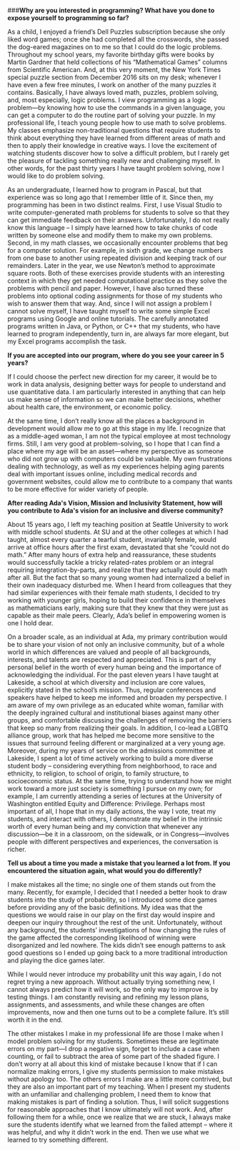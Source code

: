 ###**Why are you interested in programming? What have you done to expose yourself to programming so far?** 

As a child, I enjoyed a friend’s Dell Puzzles subscription because she only liked word games; once she had completed all the crosswords, she passed the dog-eared magazines on to me so that I could do the logic problems. Throughout my school years, my favorite birthday gifts were books by Martin Gardner that held collections of his “Mathematical Games” columns from Scientific American. And, at this very moment, the New York Times special puzzle section from December 2016 sits on my desk; whenever I have even a few free minutes, I work on another of the many puzzles it contains. Basically, I have always loved math, puzzles, problem solving, and, most especially, logic problems. I view programming as a logic problem—by knowing how to use the commands in a given language, you can get a computer to do the routine part of solving your puzzle. 
In my professional life, I teach young people how to use math to solve problems. My classes emphasize non-traditional questions that require students to think about everything they have learned from different areas of math and then to apply their knowledge in creative ways. I love the excitement of watching students discover how to solve a difficult problem, but I rarely get the pleasure of tackling something really new and challenging myself. In other words, for the past thirty years I have taught problem solving, now I would like to do problem solving.  

As an undergraduate, I learned how to program in Pascal, but that experience was so long ago that I remember little of it. Since then, my programming has been in two distinct realms. First, I use Visual Studio to write computer-generated math problems for students to solve so that they can get immediate feedback on their answers. Unfortunately, I do not really know this language – I simply have learned how to take chunks of code written by someone else and modify them to make my own problems. Second, in my math classes, we occasionally encounter problems that beg for a computer solution. For example, in sixth grade, we change numbers from one base to another using repeated division and keeping track of our remainders. Later in the year, we use Newton’s method to approximate square roots. Both of these exercises provide students with an interesting context in which they get needed computational practice as they solve the problems with pencil and paper. However, I have also turned these problems into optional coding assignments for those of my students who wish to answer them that way. And, since I will not assign a problem I cannot solve myself, I have taught myself to write some simple Excel programs using Google and online tutorials. The carefully annotated programs written in Java, or Python, or C++ that my students, who have learned to program independently, turn in, are always far more elegant, but my Excel programs accomplish the task.   
 
**If you are accepted into our program, where do you see your career in 5 years?** 

If I could choose the perfect new direction for my career, it would be to work in data analysis, designing better ways for people to understand and use quantitative data. I am particularly interested in anything that can help us make sense of information so we can make better decisions, whether about health care, the environment, or economic policy.  

At the same time, I don’t really know all the places a background in development would allow me to go at this stage in my life. I recognize that as a middle-aged woman, I am not the typical employee at most technology firms. Still, I am very good at problem-solving, so I hope that I can find a place where my age will be an asset—where my perspective as someone who did not grow up with computers could be valuable. My own frustrations dealing with technology, as well as my experiences helping aging parents deal with important issues online, including medical records and government websites, could allow me to contribute to a company that wants to be more effective for wider variety of people.  


**After reading Ada's Vision, Mission and Inclusivity Statement, how will you contribute to Ada's vision for an inclusive and diverse community?** 

About 15 years ago, I left my teaching position at Seattle University to work with middle school students.  At SU and at the other colleges at which I had taught, almost every quarter a tearful student, invariably female, would arrive at office hours after the first exam, devastated that she “could not do math.”  After many hours of extra help and reassurance, these students would successfully tackle a tricky related-rates problem or an integral requiring integration-by-parts, and realize that they actually could do math after all.  But the fact that so many young women had internalized a belief in their own inadequacy disturbed me.  When I heard from colleagues that they had similar experiences with their female math students, I decided to try working with younger girls, hoping to build their confidence in themselves as mathematicians early, making sure that they knew that they were just as capable as their male peers.  Clearly, Ada’s belief in empowering women is one I hold dear.  
 
On a broader scale, as an individual at Ada, my primary contribution would be to share your vision of not only an inclusive community, but of a whole world in which differences are valued and people of all backgrounds, interests, and talents are respected and appreciated. This is part of my personal belief in the worth of every human being and the importance of acknowledging the individual.  For the past eleven years I have taught at Lakeside, a school at which diversity and inclusion are core values, explicitly stated in the school’s mission.  Thus, regular conferences and speakers have helped to keep me informed and broaden my perspective. I am aware of my own privilege as an educated white woman, familiar with the deeply ingrained cultural and institutional biases against many other groups, and comfortable discussing the challenges of removing the barriers that keep so many from realizing their goals.  In addition, I co-lead a LGBTQ alliance group, work that has helped me become more sensitive to the issues that surround feeling different or marginalized at a very young age.  Moreover, during my years of service on the admissions committee at Lakeside, I spent a lot of time actively working to build a more diverse student body – considering everything from neighborhood, to race and ethnicity, to religion, to school of origin, to family structure, to socioeconomic status.  At the same time, trying to understand how we might work toward a more just society is something I pursue on my own; for example, I am currently attending a series of lectures at the University of Washington entitled Equity and Difference: Privilege. Perhaps most important of all, I hope that in my daily actions, the way I vote, treat my students, and interact with others, I demonstrate my belief in the intrinsic worth of every human being and my conviction that whenever any discussion—be it in a classroom, on the sidewalk, or in Congress—involves people with different perspectives and experiences, the conversation is richer.   
 
 
**Tell us about a time you made a mistake that you learned a lot from. If you encountered the situation again, what would you do differently?**
 
I make mistakes all the time; no single one of them stands out from the many.  Recently, for example, I decided that I needed a better hook to draw students into the study of probability, so I introduced some dice games before providing any of the basic definitions.  My idea was that the questions we would raise in our play on the first day would inspire and deepen our inquiry throughout the rest of the unit.  Unfortunately, without any background, the students’ investigations of how changing the rules of the game affected the corresponding likelihood of winning were disorganized and led nowhere. The kids didn’t see enough patterns to ask good questions so I ended up going back to a more traditional introduction and playing the dice games later.  

While I would never introduce my probability unit this way again, I do not regret trying a new approach.  Without actually trying something new, I cannot always predict how it will work, so the only way to improve is by testing things.  I am constantly revising and refining my lesson plans, assignments, and assessments, and while these changes are often improvements, now and then one turns out to be a complete failure.  It’s still worth it in the end.  

The other mistakes I make in my professional life are those I make when I model problem solving for my students.  Sometimes these are legitimate errors on my part—I drop a negative sign, forget to include a case when counting, or fail to subtract the area of some part of the shaded figure.  I don’t worry at all about this kind of mistake because I know that if I can normalize making errors, I give my students permission to make mistakes without apology too.  The others errors I make are a little more contrived, but they are also an important part of my teaching.  When I present my students with an unfamiliar and challenging problem, I need them to know that making mistakes is part of finding a solution.  Thus, I will solicit suggestions for reasonable approaches that I know ultimately will not work.  And, after following them for a while, once we realize that we are stuck, I always make sure the students identify what we learned from the failed attempt – where it was helpful, and why it didn’t work in the end.  Then we use what we learned to try something different.
